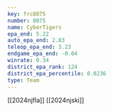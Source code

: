 ```yaml
---
key: frc8075
number: 8075
name: CyberTigers
epa_end: 5.22
auto_epa_end: 2.03
teleop_epa_end: 3.23
endgame_epa_end: -0.04
winrate: 0.34
district_epa_rank: 124
district_epa_percentile: 0.0236
type: Team
---
```

[[2024njfla]]
[[2024njski]]
